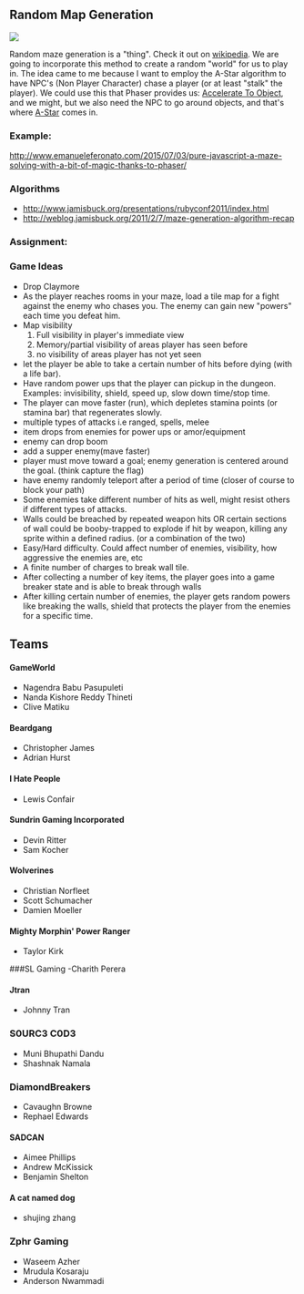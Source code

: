 ## Random Map Generation

![](http://f.cl.ly/items/3Y0P3B1U1W2u2N1E2z3D/random_map.png)

Random maze generation is a "thing". Check it out on [wikipedia](https://en.wikipedia.org/wiki/Maze_generation_algorithm). We are going to incorporate this method to create a random "world" for us to play in. The idea came to me because I want to employ the A-Star algorithm to have NPC's (Non Player Character) chase a player (or at least "stalk" the player). We could use this that Phaser provides us: [Accelerate To Object](http://phaser.io/examples/v2/p2-physics/accelerate-to-object), and we might, but we also need the NPC to go around objects, and that's where [A-Star](https://github.com/prettymuchbryce/easystarjs) comes in. 

### Example:

http://www.emanueleferonato.com/2015/07/03/pure-javascript-a-maze-solving-with-a-bit-of-magic-thanks-to-phaser/

### Algorithms

- http://www.jamisbuck.org/presentations/rubyconf2011/index.html
- http://weblog.jamisbuck.org/2011/2/7/maze-generation-algorithm-recap

### Assignment:




### Game Ideas

- Drop Claymore
- As the player reaches rooms in your maze, load a tile map for a fight against the enemy who chases you. The enemy can gain new "powers" each time you defeat him.
- Map visibility
    1. Full visibility in player's immediate view
    2. Memory/partial visibility of areas player has seen before
    3. no visibility of areas player has not yet seen
- let the player be able to take a certain number of hits before dying (with a life bar).
- Have random power ups that the player can pickup in the dungeon. Examples: invisibility, shield, speed up, slow down time/stop time.
- The player can move faster (run), which depletes stamina points (or stamina bar) that regenerates slowly.
- multiple types of attacks i.e ranged, spells, melee
- item drops from enemies for power ups or amor/equipment
- enemy can drop boom
- add a supper enemy(mave faster)
- player must move toward a goal; enemy generation is centered around the goal. (think capture the flag)
- have enemy randomly teleport after a period of time (closer of course to block your path)
- Some enemies take different number of hits as well, might resist others if different types of attacks. 
- Walls could be breached by repeated weapon hits OR certain sections of wall could be booby-trapped to explode if hit by         weapon, killing any sprite within a defined radius. (or a combination of the two)
- Easy/Hard difficulty. Could affect number of enemies, visibility, how aggressive the enemies are, etc
- A finite number of charges to break wall tile.
- After collecting a number of key items, the player goes into a game breaker state and is able to break through walls
- After killing certain number of enemies, the player gets random powers like breaking the walls, shield that protects the player from the enemies for a specific time.


## Teams

#### GameWorld
- Nagendra Babu Pasupuleti
- Nanda Kishore Reddy Thineti
- Clive Matiku

#### Beardgang
- Christopher James
- Adrian Hurst

#### I Hate People
- Lewis Confair

#### Sundrin Gaming Incorporated
- Devin Ritter
- Sam Kocher

#### Wolverines
- Christian Norfleet
- Scott Schumacher
- Damien Moeller
 
#### Mighty Morphin' Power Ranger
- Taylor Kirk

###SL Gaming
 -Charith Perera
 
#### Jtran
- Johnny Tran

### S0URC3 C0D3

- Muni Bhupathi Dandu
- Shashnak Namala

### DiamondBreakers
- Cavaughn Browne
- Rephael Edwards
 
#### SADCAN
- Aimee Phillips
- Andrew McKissick
- Benjamin Shelton

#### A cat named dog
- shujing zhang

### Zphr Gaming

- Waseem Azher
- Mrudula Kosaraju
- Anderson Nwammadi
